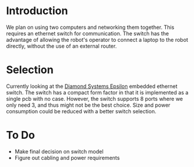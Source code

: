 # Introduction #

We plan on using two computers and networking them together. This requires an ethernet switch for communication. The switch has the advantage of allowing the robot's operator to connect a laptop to the robot directly, without the use of an external router.

# Selection #

Currently looking at the [Diamond Systems Epsilon](http://www.diamondsystems.com/products/epsilon) embedded ethernet switch. The switch has a compact form factor in that it is implemented as a single pcb with no case. However, the switch supports 8 ports where we only need 3, and thus might not be the best choice. Size and power consumption could be reduced with a better switch selection.

# To Do #

  * Make final decision on switch model
  * Figure out cabling and power requirements